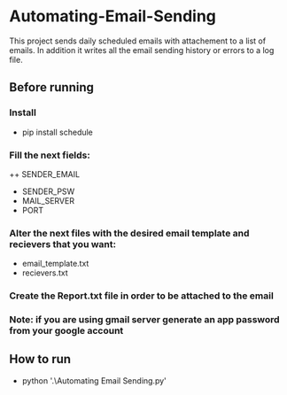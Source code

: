# Automating-Email-Sending

This project sends daily scheduled emails with attachement to a list of emails. In addition it writes all the email sending history or errors to a log file.

## Before running

### Install
+ pip install schedule

### Fill the next fields:
++ SENDER_EMAIL
+ SENDER_PSW 
+ MAIL_SERVER 
+ PORT 

### Alter the next files with the desired email template and recievers that you want:
+  email_template.txt
+  recievers.txt

### Create the Report.txt file in order to be attached to the email

### Note: if you are using gmail server generate an app password from your google account

## How to run
+ python '.\Automating Email Sending.py'




